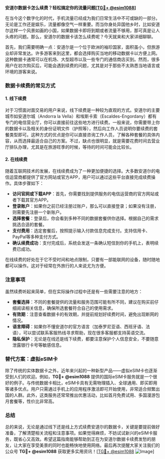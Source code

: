 **安道尔数据卡怎么续费？轻松搞定你的流量问题[[TG💪+ @esim1088](https://t.me/s/esim1088)]**

在当今这个数字化的时代，手机流量已经成为我们日常生活中不可或缺的一部分。无论是工作还是娱乐，流量都像空气一样重要。而当你身处异国他乡时，比如安道尔这样一个风景如画的小国，如果数据卡即将到期或者流量不够用，那可真是让人头疼的问题。那么，安道尔的数据卡该怎么续费呢？今天就来和大家详细聊聊。

首先，我们需要明确一点：安道尔是一个位于欧洲的袖珍国家，面积虽小，但旅游业却非常发达。许多游客来到这里，都会选择购买当地的移动数据卡以方便上网。这种数据卡通常可以在机场、大型超市以及一些专门的通信商店买到。然而，很多用户在初次购买后，可能会遇到续费的问题，尤其是对于那些不太熟悉当地语言或环境的游客来说。

### 数据卡续费的常见方式

#### 1. 线下续费

对于习惯面对面交易的用户来说，线下续费是一种较为直观的方式。安道尔的主要城市如安道尔城（Andorra la Vella）和埃斯卡索（Escaldes-Engordany）都有专门的电信营业厅，你可以直接前往这些地方进行续费。一般来说，你需要带上你的数据卡以及相关的身份证明文件（护照等），然后向工作人员说明你要续费的套餐类型即可。这种方式的优点是你可以直接咨询工作人员，了解各种套餐的具体内容，从而选择最适合自己的方案。不过，缺点也很明显，就是需要花费时间去营业厅排队办理，尤其是在旅游旺季的时候，等待的时间可能会比较长。

#### 2. 在线续费

随着互联网技术的发展，在线续费成为了一种更加便捷的选择。大多数安道尔的电信运营商都提供了官方网站或官方APP，用户可以通过这些平台直接完成续费操作。具体步骤如下：

- **访问官网或下载APP**：首先，你需要找到提供服务的电信运营商的官方网站或者下载其官方APP。
- **登录账户**：如果你之前已经注册过账户，那么可以直接登录；如果没有注册，则需要先注册一个新账户。
- **选择套餐**：登录后，你会看到多种不同的数据套餐供你选择。根据自己的需求挑选合适的套餐。
- **支付费用**：选定套餐后，按照提示输入付款信息完成支付。支持信用卡、PayPal等多种支付方式。
- **确认续费成功**：支付完成后，系统会发送一条确认短信到你的手机上，表明续费已成功。

在线续费的好处在于它不受时间和地点限制，只要有一部能联网的设备，随时随地都可以操作。这对于经常在外旅行的人来说尤为方便。

### 注意事项

虽然续费听起来简单，但在实际操作过程中还是有一些需要注意的地方：

- **套餐选择**：不同的套餐提供的流量和服务范围可能有所不同，建议在购买前仔细阅读相关信息，确保所选套餐符合自己的使用需求。
- **有效期**：注意查看数据卡的有效期，并提前规划好续费时间，避免出现断网的情况。
- **语言障碍**：如果你不懂安道尔的官方语言（加泰罗尼亚语、西班牙语、法语），可以尝试联系客服热线寻求帮助，现在很多客服都支持英语交流。
- **隐私保护**：无论是在线还是线下续费，都要注意保护个人信息安全，不要随意泄露银行卡号等敏感信息。

### 替代方案：虚拟eSIM卡

除了传统的实体数据卡之外，近年来兴起的一种新型产品——虚拟eSIM卡也逐渐受到人们的欢迎。例如，**TG💪+ @esim1088** 提供的国际eSIM卡服务就是一个很好的例子。与传统数据卡相比，eSIM卡具有无需物理插入、全球通用、即买即用等诸多优点。用户只需通过手机上的应用程序激活即可开始使用，非常适合频繁出国的人群。此外，这类服务还常常推出优惠活动，比如首月免费试用、多国漫游包月套餐等，性价比非常高。

### 总结

总的来说，无论是通过线下还是线上方式续费安道尔的数据卡，关键是要提前做好准备，了解清楚相关流程和注意事项。如果觉得麻烦，不妨试试新兴的eSIM卡服务，既省心又高效。希望这篇指南能够帮助到正在为安道尔数据卡续费发愁的朋友，让大家在享受美景的同时也能畅快地使用网络。最后再次提醒大家关注我们的公众号 **TG💪+ @esim1088** 获取更多实用资讯！[[TG💪+ @esim1088](https://t.me/s/esim1088) ![Image](https://i.postimg.cc/4NQfJmqS/Snipaste-2025-05-13-00-14-12.png)]